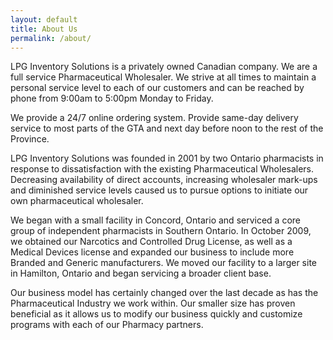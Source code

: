 ```yaml
---
layout: default
title: About Us
permalink: /about/
---
```


LPG Inventory Solutions is a privately owned Canadian company. We are a full service Pharmaceutical Wholesaler.
We strive at all times to maintain a personal service level to each of our customers and can be reached by phone from 9:00am to 5:00pm Monday to Friday.  

We provide a 24/7 online ordering system. Provide same-day delivery service to most parts of the GTA and next day before noon to the rest of the Province.  

LPG Inventory Solutions was founded in 2001 by two Ontario pharmacists in response to dissatisfaction with the existing Pharmaceutical Wholesalers. Decreasing availability of direct accounts, increasing wholesaler mark-ups and diminished service levels caused us to pursue options to initiate our own pharmaceutical wholesaler.  

We began with a small facility in Concord, Ontario and serviced a core group of independent pharmacists in Southern Ontario. In October 2009, we obtained our Narcotics and Controlled Drug License, as well as a Medical Devices license and expanded our business to include more Branded and Generic manufacturers. We moved our facility to a larger site in Hamilton, Ontario and began servicing a broader client base.  

Our business model has certainly changed over the last decade as has the Pharmaceutical Industry we work within. Our smaller size has proven beneficial as it allows us to modify our business quickly and customize programs with each of our Pharmacy partners.  
